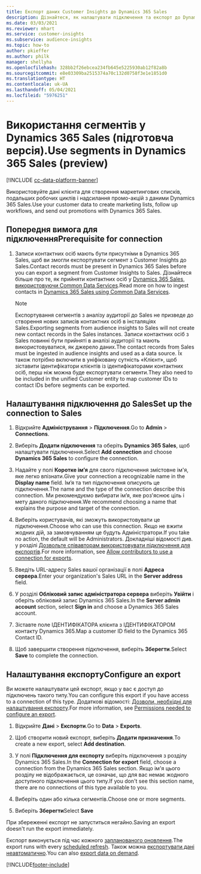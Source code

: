 ```yaml
---
title: Експорт даних Customer Insights до Dynamics 365 Sales
description: Дізнайтеся, як налаштувати підключення та експорт до Dynamics 365 Sales.
ms.date: 03/03/2021
ms.reviewer: mhart
ms.service: customer-insights
ms.subservice: audience-insights
ms.topic: how-to
author: pkieffer
ms.author: philk
manager: shellyha
ms.openlocfilehash: 328bb2f26ebcea234fb645e5225930ab12f82a8b
ms.sourcegitcommit: e8e03309ba2515374a70c132d0758f3e1e1851d0
ms.translationtype: HT
ms.contentlocale: uk-UA
ms.lasthandoff: 05/04/2021
ms.locfileid: "5976251"
---
```

# <a name="use-segments-in-dynamics-365-sales-preview"></a><span data-ttu-id="bda2f-103">Використання сегментів у Dynamics 365 Sales (підготовча версія).</span><span class="sxs-lookup"><span data-stu-id="bda2f-103">Use segments in Dynamics 365 Sales (preview)</span></span>

[!INCLUDE [cc-data-platform-banner](../includes/cc-data-platform-banner.md)]

<span data-ttu-id="bda2f-104">Використовуйте дані клієнта для створення маркетингових списків, подальших робочих циклів і надсилання промо-акцій з даними Dynamics 365 Sales.</span><span class="sxs-lookup"><span data-stu-id="bda2f-104">Use your customer data to create marketing lists, follow up workflows, and send out promotions with Dynamics 365 Sales.</span></span>

## <a name="prerequisite-for-connection"></a><span data-ttu-id="bda2f-105">Попередня вимога для підключення</span><span class="sxs-lookup"><span data-stu-id="bda2f-105">Prerequisite for connection</span></span>

1. <span data-ttu-id="bda2f-106">Записи контактних осіб мають бути присутніми в Dynamics 365 Sales, щоб ви змогли експортувати сегмент з Customer Insights до Sales.</span><span class="sxs-lookup"><span data-stu-id="bda2f-106">Contact records must be present in Dynamics 365 Sales before you can export a segment from Customer Insights to Sales.</span></span> <span data-ttu-id="bda2f-107">Дізнайтеся більше про те, як прийняти контактних осіб у [Dynamics 365 Sales, використовуючи Common Data Services](connect-power-query.md).</span><span class="sxs-lookup"><span data-stu-id="bda2f-107">Read more on how to ingest contacts in [Dynamics 365 Sales using Common Data Services](connect-power-query.md).</span></span>

   > [!NOTE]
   > <span data-ttu-id="bda2f-108">Експортування сегментів з аналізу аудиторії до Sales не призведе до створення нових записів контактних осіб в інсталяціях Sales.</span><span class="sxs-lookup"><span data-stu-id="bda2f-108">Exporting segments from audience insights to Sales will not create new contact records in the Sales instances.</span></span> <span data-ttu-id="bda2f-109">Записи контактних осіб з Sales повинні бути прийняті в аналізі аудиторії та мають використовуватися, як джерело даних.</span><span class="sxs-lookup"><span data-stu-id="bda2f-109">The contact records from Sales must be ingested in audience insights and used as a data source.</span></span> <span data-ttu-id="bda2f-110">Їх також потрібно включити в уніфіковану сутність «Клієнт», щоб зіставити ідентифікатори клієнтів із ідентифікаторами контактних осіб, перш ніж можна буде експортувати сегменти.</span><span class="sxs-lookup"><span data-stu-id="bda2f-110">They also need to be included in the unified Customer entity to map customer IDs to contact IDs before segments can be exported.</span></span>

## <a name="set-up-the-connection-to-sales"></a><span data-ttu-id="bda2f-111">Налаштування підключення до Sales</span><span class="sxs-lookup"><span data-stu-id="bda2f-111">Set up the connection to Sales</span></span>

1. <span data-ttu-id="bda2f-112">Відкрийте **Адміністрування** > **Підключення**.</span><span class="sxs-lookup"><span data-stu-id="bda2f-112">Go to **Admin** > **Connections**.</span></span>

1. <span data-ttu-id="bda2f-113">Виберіть **Додати підключення** та оберіть **Dynamics 365 Sales**, щоб налаштувати підключення.</span><span class="sxs-lookup"><span data-stu-id="bda2f-113">Select **Add connection** and choose **Dynamics 365 Sales** to configure the connection.</span></span>

1. <span data-ttu-id="bda2f-114">Надайте у полі **Коротке ім’я** для свого підключення змістовне ім'я, яке легко впізнати.</span><span class="sxs-lookup"><span data-stu-id="bda2f-114">Give your connection a recognizable name in the **Display name** field.</span></span> <span data-ttu-id="bda2f-115">Ім’я та тип підключення описують це підключення.</span><span class="sxs-lookup"><span data-stu-id="bda2f-115">The name and the type of the connection describe this connection.</span></span> <span data-ttu-id="bda2f-116">Ми рекомендуємо вибирати ім’я, яке роз'яснює ціль і мету даного підключення.</span><span class="sxs-lookup"><span data-stu-id="bda2f-116">We recommend choosing a name that explains the purpose and target of the connection.</span></span>

1. <span data-ttu-id="bda2f-117">Виберіть користувачів, які зможуть використовувати це підключення.</span><span class="sxs-lookup"><span data-stu-id="bda2f-117">Choose who can use this connection.</span></span> <span data-ttu-id="bda2f-118">Якщо не вжити жодних дій, за замовчуванням це будуть Адміністратори.</span><span class="sxs-lookup"><span data-stu-id="bda2f-118">If you take no action, the default will be Administrators.</span></span> <span data-ttu-id="bda2f-119">Докладніші відомості див. у розділі [Дозвольте співавторам використовувати підключення для експортів](connections.md#allow-contributors-to-use-a-connection-for-exports).</span><span class="sxs-lookup"><span data-stu-id="bda2f-119">For more information, see [Allow contributors to use a connection for exports](connections.md#allow-contributors-to-use-a-connection-for-exports).</span></span>

1. <span data-ttu-id="bda2f-120">Введіть URL-адресу Sales вашої організації в полі **Адреса сервера**.</span><span class="sxs-lookup"><span data-stu-id="bda2f-120">Enter your organization's Sales URL in the **Server address** field.</span></span>

1. <span data-ttu-id="bda2f-121">У розділі **Обліковий запис адміністратора сервера** виберіть **Увійти** і оберіть обліковий запис Dynamics 365 Sales.</span><span class="sxs-lookup"><span data-stu-id="bda2f-121">In the **Server admin account** section, select **Sign in** and choose a Dynamics 365 Sales account.</span></span>

1. <span data-ttu-id="bda2f-122">Зіставте поле ІДЕНТИФІКАТОРА клієнта з ІДЕНТИФІКАТОРОМ контакту Dynamics 365.</span><span class="sxs-lookup"><span data-stu-id="bda2f-122">Map a customer ID field to the Dynamics 365 Contact ID.</span></span>

1. <span data-ttu-id="bda2f-123">Щоб завершити створення підключення, виберіть **Зберегти**.</span><span class="sxs-lookup"><span data-stu-id="bda2f-123">Select **Save** to complete the connection.</span></span> 

## <a name="configure-an-export"></a><span data-ttu-id="bda2f-124">Налаштування експорту</span><span class="sxs-lookup"><span data-stu-id="bda2f-124">Configure an export</span></span>

<span data-ttu-id="bda2f-125">Ви можете налаштувати цей експорт, якщо у вас є доступ до підключень такого типу.</span><span class="sxs-lookup"><span data-stu-id="bda2f-125">You can configure this export if you have access to a connection of this type.</span></span> <span data-ttu-id="bda2f-126">Додаткові відомості: [Дозволи, необхідні для налаштування експорту](export-destinations.md#set-up-a-new-export).</span><span class="sxs-lookup"><span data-stu-id="bda2f-126">For more information, see [Permissions needed to configure an export](export-destinations.md#set-up-a-new-export).</span></span>

1. <span data-ttu-id="bda2f-127">Відкрийте **Дані** > **Експорти**.</span><span class="sxs-lookup"><span data-stu-id="bda2f-127">Go to **Data** > **Exports**.</span></span>

1. <span data-ttu-id="bda2f-128">Щоб створити новий експорт, виберіть **Додати призначення**.</span><span class="sxs-lookup"><span data-stu-id="bda2f-128">To create a new export, select **Add destination**.</span></span>

1. <span data-ttu-id="bda2f-129">У полі **Підключення для експорту** виберіть підключення з розділу Dynamics 365 Sales.</span><span class="sxs-lookup"><span data-stu-id="bda2f-129">In the **Connection for export** field, choose a connection from the Dynamics 365 Sales section.</span></span> <span data-ttu-id="bda2f-130">Якщо ім'я цього розділу не відображається, це означає, що для вас немає жодного доступного підключення цього типу.</span><span class="sxs-lookup"><span data-stu-id="bda2f-130">If you don't see this section name, there are no connections of this type available to you.</span></span>

1. <span data-ttu-id="bda2f-131">Виберіть один або кілька сегментів.</span><span class="sxs-lookup"><span data-stu-id="bda2f-131">Choose one or more segments.</span></span>

1. <span data-ttu-id="bda2f-132">Виберіть **Зберегти**</span><span class="sxs-lookup"><span data-stu-id="bda2f-132">Select **Save**</span></span>

<span data-ttu-id="bda2f-133">При збереженні експорт не запуститься негайно.</span><span class="sxs-lookup"><span data-stu-id="bda2f-133">Saving an export doesn't run the export immediately.</span></span>

<span data-ttu-id="bda2f-134">Експорт виконується під час кожного [запланованого оновлення](system.md#schedule-tab).</span><span class="sxs-lookup"><span data-stu-id="bda2f-134">The export runs with every [scheduled refresh](system.md#schedule-tab).</span></span> <span data-ttu-id="bda2f-135">Також можна [експортувати дані неавтоматично](export-destinations.md#run-exports-on-demand).</span><span class="sxs-lookup"><span data-stu-id="bda2f-135">You can also [export data on demand](export-destinations.md#run-exports-on-demand).</span></span> 

[!INCLUDE[footer-include](../includes/footer-banner.md)]
